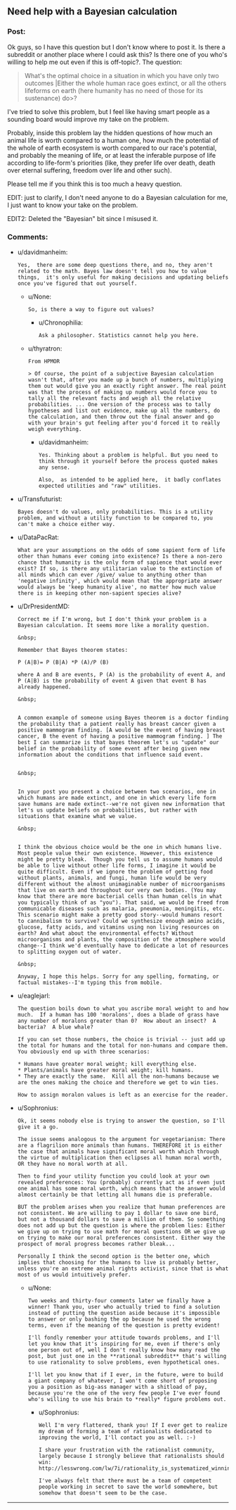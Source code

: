 ## Need help with a Bayesian calculation

### Post:

Ok guys, so I have this question but I don't know where to post it. Is there a subreddit or another place where I could ask this? Is there one of you who's willing to help me out even if this is off-topic?. The question:

>What's the optimal choice in a situation in which you have only two outcomes |Either the whole human race goes extinct, or all the others lifeforms on earth (here humanity has no need of those for its sustenance) do>?

I've tried to solve this problem, but I feel like having smart people as a sounding board would improve my take on the problem.

Probably, inside this problem lay the hidden questions of how much an animal life is worth compared to a human one, how much the potential of the whole of earth ecosystem is worth compared to our race's potential, and probably the meaning of life, or at least the inferable purpose of life according to life-form's priorities (like, they prefer life over death, death over eternal suffering, freedom over life and other such).

Please tell me if you think this is too much a heavy question.

EDIT: just to clarify, I don't need anyone to do a Bayesian calculation for me, I just want to know your take on the problem.

EDIT2: Deleted the "Bayesian" bit since I misused it.

### Comments:

- u/davidmanheim:
  ```
  Yes,  there are some deep questions there, and no, they aren't related to the math. Bayes law doesn't tell you how to value things,  it's only useful for making decisions and updating beliefs once you've figured that out yourself.
  ```

  - u/None:
    ```
    So, is there a way to figure out values?
    ```

    - u/Chronophilia:
      ```
      Ask a philosopher. Statistics cannot help you here.
      ```

  - u/thyratron:
    ```
    From HPMOR

    > Of course, the point of a subjective Bayesian calculation wasn't that, after you made up a bunch of numbers, multiplying them out would give you an exactly right answer. The real point was that the process of making up numbers would force you to tally all the relevant facts and weigh all the relative probabilities. ... One version of the process was to tally hypotheses and list out evidence, make up all the numbers, do the calculation, and then throw out the final answer and go with your brain's gut feeling after you'd forced it to really weigh everything.
    ```

    - u/davidmanheim:
      ```
      Yes. Thinking about a problem is helpful. But you need to think through it yourself before the process quoted makes any sense.

      Also,  as intended to be applied here,  it badly conflates expected utilities and "raw" utilities.
      ```

- u/Transfuturist:
  ```
  Bayes doesn't do values, only probabilities. This is a utility problem, and without a utility function to be compared to, you can't make a choice either way.
  ```

- u/DataPacRat:
  ```
  What are your assumptions on the odds of some sapient form of life other than humans ever coming into existence? Is there a non-zero chance that humanity is the only form of sapience that would ever exist? If so, is there any utilitarian value to the extinction of all minds which can ever /give/ value to anything other than 'negative infinity', which would mean that the appropriate answer would always be 'keep humanity alive', no matter how much value there is in keeping other non-sapient species alive?
  ```

- u/DrPresidentMD:
  ```
  Correct me if I'm wrong, but I don't think your problem is a Bayesian calculation. It seems more like a morality question. 

  &nbsp;

  Remember that Bayes theorem states: 

  P (A|B)= P (B|A) *P (A)/P (B) 

  where A and B are events, P (A) is the probability of event A, and P (A|B) is the probability of event A given that event B has already happened. 

  &nbsp;


  A common example of someone using Bayes theorem is a doctor finding the probability that a patient really has breast cancer given a positive mammogram finding. [A would be the event of having breast cancer, B the event of having a positive mammogram finding. ] The best I can summarize is that bayes theorem let's us "update" our belief in the probability of some event after being given new information about the conditions that influence said event. 


  &nbsp;


  In your post you present a choice between two scenarios, one in which humans are made extinct, and one in which every life form save humans are made extinct--we're not given new information that let's us update beliefs on probabilities, but rather with situations that examine what we value.

  &nbsp;


  I think the obvious choice would be the one in which humans live. Most people value their own existence. However, this existence might be pretty bleak.  Though you tell us to assume humans would be able to live without other life forms, I imagine it would be quite difficult. Even if we ignore the problem of getting food without plants, animals, and fungi, human life would be very different without the almost unimaginable number of microorganisms that live on earth and throughout our very own bodies. (You may know that there are more bacterial cells than human cells in what you typically think of as "you"). That said, we would be freed from communicable diseases such as malaria, pneumonia, meningitis, etc. This scenario might make a pretty good story--would humans resort to cannibalism to survive? Could we synthesize enough amino acids, glucose, fatty acids, and vitamins using non living resources on earth? And what about the environmental effects? Without microorganisms and plants, the composition of the atmosphere would change--I think we'd eventually have to dedicate a lot of resources to splitting oxygen out of water.  

  &nbsp;

  Anyway, I hope this helps. Sorry for any spelling, formating, or factual mistakes--I'm typing this from mobile.
  ```

- u/eaglejarl:
  ```
  The question boils down to what you ascribe moral weight to and how much.  If a human has 100 'moralons', does a blade of grass have any number of moralons greater than 0?  How about an insect?  A bacteria?  A blue whale?

  If you can set those numbers, the choice is trivial -- just add up the total for humans and the total for non-humans and compare them.  You obviously end up with three scenarios:

  * Humans have greater moral weight; kill everything else.
  * Plants/animals have greater moral weight; kill humans.
  * They are exactly the same.  Kill all the non-humans because we are the ones making the choice and therefore we get to win ties.

  How to assign moralon values is left as an exercise for the reader.
  ```

- u/Sophronius:
  ```
  Ok, it seems nobody else is trying to answer the question, so I'll give it a go.

  The issue seems analogous to the argument for vegetarianism: There are a flagrilion more animals than humans. THEREFORE it is either the case that animals have significant moral worth which through the virtue of multiplication then eclipses all human moral worth, OR they have no moral worth at all.

  Then to find your utility function you could look at your own revealed preferences: You (probably) currently act as if even just one animal has some moral worth, which means that the answer would almost certainly be that letting all humans die is preferable.

  BUT the problem arises when you realize that human preferences are not consistent. We are willing to pay 1 dollar to save one bird, but not a thousand dollars to save a million of them. So something does not add up but the question is where the problem lies: Either we give up on trying to use math for moral questions OR we give up on trying to make our moral preferences consistent. Either way the prospect of moral progress becomes rather bleak...

  Personally I think the second option is the better one, which implies that choosing for the humans to live is probably better, unless you're an extreme animal rights activist, since that is what most of us would intuitively prefer.
  ```

  - u/None:
    ```
    Two weeks and thirty-four comments later we finally have a winner! Thank you, user who actually tried to find a solution instead of putting the question aside because it's impossible to answer or only bashing the op because he used the wrong terms, even if the meaning of the question is pretty evident!

    I'll fondly remember your attitude towards problems, and I'll let you know that it's inspiring for me, even if there's only one person out of, well I don't really know how many read the post, but just one in the **rational subreddit** that's willing to use rationality to solve problems, even hypothetical ones.

    I'll let you know that if I ever, in the future, were to build a giant company of whatever, I won't come short of proposing you a position as big-ass manager with a shitload of pay, because you're the one of the very few people I've ever found who's willing to use his brain to *really* figure problems out.
    ```

    - u/Sophronius:
      ```
      Well I'm very flattered, thank you! If I ever get to realize my dream of forming a team of rationalists dedicated to improving the world, I'll contact you as well. :-)

      I share your frustration with the rationalist community, largely because I strongly believe that rationalists should win:  http://lesswrong.com/lw/7i/rationality_is_systematized_winning/

      I've always felt that there must be a team of competent people working in secret to save the world somewhere, but somehow that doesn't seem to be the case.
      ```

---

